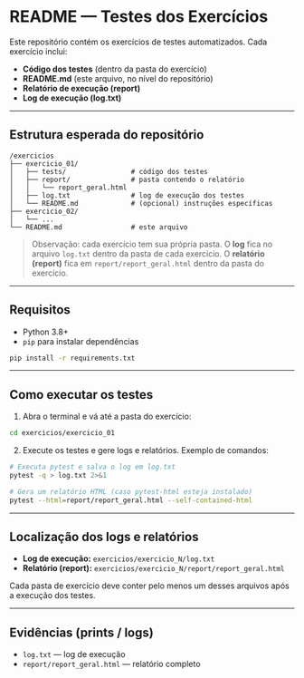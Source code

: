 # README — Testes dos Exercícios

Este repositório contém os exercícios de testes automatizados. Cada exercício inclui:

* **Código dos testes** (dentro da pasta do exercício)
* **README.md** (este arquivo, no nível do repositório)
* **Relatório de execução (report)**
* **Log de execução (log.txt)**
---

## Estrutura esperada do repositório

```
/exercicios
├── exercicio_01/
│   ├── tests/                # código dos testes
│   ├── report/               # pasta contendo o relatório
│   │   └── report_geral.html
│   ├── log.txt               # log de execução dos testes
│   └── README.md             # (opcional) instruções específicas
├── exercicio_02/
│   └── ...
└── README.md                 # este arquivo
```

> Observação: cada exercício tem sua própria pasta. O **log** fica no arquivo `log.txt` dentro da pasta de cada exercício. O **relatório (report)** fica em `report/report_geral.html` dentro da pasta do exercício.

---

## Requisitos

* Python 3.8+
* `pip` para instalar dependências

```bash
pip install -r requirements.txt
```

---

## Como executar os testes

1. Abra o terminal e vá até a pasta do exercício:

```bash
cd exercicios/exercicio_01
```

2. Execute os testes e gere logs e relatórios. Exemplo de comandos:

```bash
# Executa pytest e salva o log em log.txt
pytest -q > log.txt 2>&1

# Gera um relatório HTML (caso pytest-html esteja instalado)
pytest --html=report/report_geral.html --self-contained-html
```

---

## Localização dos logs e relatórios

* **Log de execução:** `exercicios/exercicio_N/log.txt`
* **Relatório (report):** `exercicios/exercicio_N/report/report_geral.html`

Cada pasta de exercício deve conter pelo menos um desses arquivos após a execução dos testes.

---

## Evidências (prints / logs)


* `log.txt` — log de execução
* `report/report_geral.html` — relatório completo